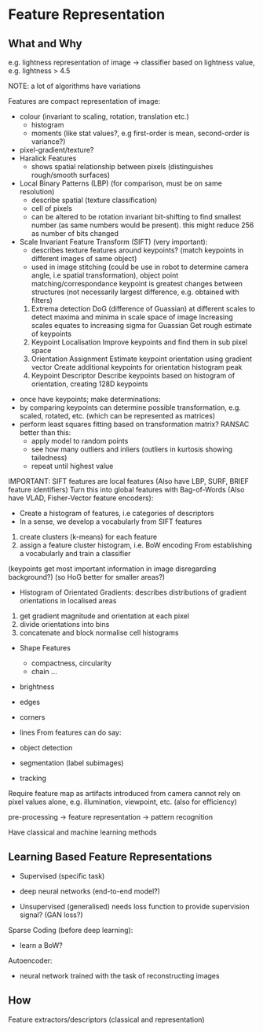 <!-- SPDX-License-Identifier: zlib-acknowledgement -->
# Feature Representation

## What and Why
e.g. lightness representation of image -> classifier based on lightness value, e.g. lightness > 4.5

NOTE: a lot of algorithms have variations

Features are compact representation of image:
* colour (invariant to scaling, rotation, translation etc.)
  - histogram
  - moments (like stat values?, e.g first-order is mean, second-order is variance?)
* pixel-gradient/texture?
* Haralick Features
  - shows spatial relationship between pixels (distinguishes rough/smooth surfaces)
* Local Binary Patterns (LBP) (for comparison, must be on same resolution) 
  - describe spatial (texture classification)
  - cell of pixels 
  - can be altered to be rotation invariant 
    bit-shifting to find smallest number (as same numbers would be present). this might reduce 256 as number of bits changed
* Scale Invariant Feature Transform (SIFT) (very important):
  - describes texture features around keypoints? (match keypoints in different images of same object)
  - used in image stitching (could be use in robot to determine camera angle, i.e spatial transformation), object point matching/correspondance
  keypoint is greatest changes between structures (not necessarily largest difference, e.g. obtained with filters)
  1. Extrema detection
  DoG (difference of Guassian) at different scales to detect maxima and minima in scale space of image
  Increasing scales equates to increasing sigma for Guassian
  Get rough estimate of keypoints
  2. Keypoint Localisation
  Improve keypoints and find them in sub pixel space
  3. Orientation Assignment 
  Estimate keypoint orientation using gradient vector
  Create additional keypoints for orientation histogram peak
  4. Keypoint Descriptor
  Describe keypoints based on histogram of orientation, creating 128D keypoints

- once have keypoints; make determinations:
- by comparing keypoints can determine possible transformation, e.g. scaled, rotated, etc. (which can be represented as matrices)
- perform least squares fitting based on transformation matrix? 
  RANSAC better than this:
  * apply model to random points
  * see how many outliers and inliers (outliers in kurtosis showing tailedness)
  * repeat until highest value 

IMPORTANT: SIFT features are local features (Also have LBP, SURF, BRIEF feature identifiers)
Turn this into global features with Bag-of-Words (Also have VLAD, Fisher-Vector feature encoders):
  - Create a histogram of features, i.e categories of descriptors
  - In a sense, we develop a vocabularly from SIFT features
  1. create clusters (k-means) for each feature
  2. assign a feature cluster histogram, i.e. BoW encoding
  From establishing a vocabularly and train a classifier

(keypoints get most important information in image disregarding background?)
(so HoG better for smaller areas?)
* Histogram of Orientated Gradients:
 describes distributions of gradient orientations in localised areas
1. get gradient magnitude and orientation at each pixel 
2. divide orientations into bins
3. concatenate and block normalise cell histograms

* Shape Features
  - compactness, circularity
  - chain ...

* brightness
* edges
* corners
* lines
From features can do say:
* object detection
* segmentation (label subimages)
* tracking

Require feature map as artifacts introduced from camera cannot rely on pixel values alone, e.g. illumination, viewpoint, etc.
(also for efficiency)

pre-processing -> feature representation -> pattern recognition

Have classical and machine learning methods

## Learning Based Feature Representations
* Supervised (specific task)
 - deep neural networks (end-to-end model?)
* Unsupervised (generalised)
needs loss function to provide supervision signal? (GAN loss?)

Sparse Coding (before deep learning):
 - learn a BoW?

Autoencoder:
 - neural network trained with the task of reconstructing images


## How
Feature extractors/descriptors (classical and representation)
